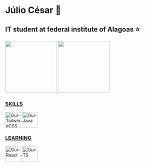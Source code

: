 <main>
<h1 align="left">Júlio César 🥇</h1>
  <p>
    <h2>IT student at federal institute of Alagoas ⭐</h2>
  </p>
  <div align="left">
    <a href="https://github.com/NETUNO14">
      <img height="165em" src="https://github-readme-stats.vercel.app/api?username=NETUNO14&show_icons=true&theme=dark&include_all_commits=true&count_private=true"/>
      <img height="165em" src="https://github-readme-stats.vercel.app/api/top-langs/?username=NETUNO14&layout=compact&langs_count=7&theme=dark"/>
  </div>
  <div>
    <h3>
      SKILLS
    </h3>
    <img align="center" alt="Gui-TailwindCSS" height="50" width="50" src="https://cdn.jsdelivr.net/gh/devicons/devicon/icons/tailwindcss/tailwindcss-plain.svg" />
    <img align="center" alt="Gui-Java" height="50" width="50" src="https://cdn.jsdelivr.net/gh/devicons/devicon/icons/java/java-original.svg" />   
  </div>
  <div>
    <h3>
      LEARNING
    </h3>
    <img align="center" alt="Gui-React" height="50" width="50" src="https://cdn.jsdelivr.net/gh/devicons/devicon/icons/react/react-original.svg" />
    <img align="center" alt="Gui-TS" height="50" width="50" src="https://cdn.jsdelivr.net/gh/devicons/devicon/icons/typescript/typescript-original.svg" />   
  </div>
</main>
